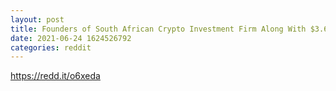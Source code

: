 ```yaml
--- 
layout: post 
title: Founders of South African Crypto Investment Firm Along With $3.6B in Bitcoin Are Missing 
date: 2021-06-24 1624526792 
categories: reddit 
--- 
```

https://redd.it/o6xeda
